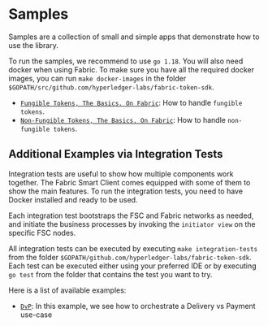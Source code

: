 # Samples

Samples are a collection of small and simple apps that demonstrate how to use the library.

To run the samples, we recommend to use `go 1.18`. You will also need docker when using Fabric.
To make sure you have all the required docker images, you can run `make docker-images` in the
folder `$GOPATH/src/github.com/hyperledger-labs/fabric-token-sdk`.

- [`Fungible Tokens, The Basics. On Fabric`](./fungible//README.md): How to handle `fungible tokens`.
- [`Non-Fungible Tokens, The Basics. On Fabric`](./nft//README.md): How to handle `non-fungible tokens`.

## Additional Examples via Integration Tests

Integration tests are useful to show how multiple components work together.
The Fabric Smart Client comes equipped with some of them to show the main features.
To run the integration tests, you need to have Docker installed and ready to be used.

Each integration test bootstraps the FSC and Fabric networks as needed, and initiate the
business processes by invoking the `initiator view` on the specific FSC nodes.

All integration tests can be executed by executing `make integration-tests`
from the folder `$GOPATH/github.com/hyperledger-labs/fabric-token-sdk`.
Each test can be executed either using your preferred IDE or by executing `go test` from
the folder that contains the test you want to try.

Here is a list of available examples:

- [`DvP`](../integration/token/dvp/README.md): In this example, we see how to orchestrate a Delivery vs Payment use-case

